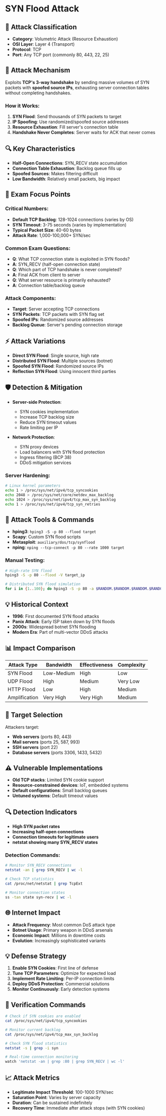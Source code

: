# SYN Flood Attack

## 📍 Attack Classification
- **Category**: Volumetric Attack (Resource Exhaustion)
- **OSI Layer**: Layer 4 (Transport)
- **Protocol**: TCP
- **Port**: Any TCP port (commonly 80, 443, 22, 25)

## 🎯 Attack Mechanism
Exploits **TCP's 3-way handshake** by sending massive volumes of SYN packets with **spoofed source IPs**, exhausting server connection tables without completing handshakes.

### How it Works:
1. **SYN Flood**: Send thousands of SYN packets to target
2. **IP Spoofing**: Use randomized/spoofed source addresses
3. **Resource Exhaustion**: Fill server's connection table
4. **Handshake Never Completes**: Server waits for ACK that never comes

## 🔍 Key Characteristics
- **Half-Open Connections**: SYN_RECV state accumulation
- **Connection Table Exhaustion**: Backlog queue fills up
- **Spoofed Sources**: Makes filtering difficult
- **Low Bandwidth**: Relatively small packets, big impact

## 🚨 Exam Focus Points

### Critical Numbers:
- **Default TCP Backlog**: 128-1024 connections (varies by OS)
- **SYN Timeout**: 3-75 seconds (varies by implementation)
- **Typical Packet Size**: 40-60 bytes
- **Attack Rate**: 1,000-100,000+ SYN/sec

### Common Exam Questions:
- **Q**: What TCP connection state is exploited in SYN floods?
- **A**: SYN_RECV (half-open connection state)
- **Q**: Which part of TCP handshake is never completed?
- **A**: Final ACK from client to server
- **Q**: What server resource is primarily exhausted?
- **A**: Connection table/backlog queue

### Attack Components:
- **Target**: Server accepting TCP connections
- **SYN Packets**: TCP packets with SYN flag set
- **Spoofed IPs**: Randomized source addresses
- **Backlog Queue**: Server's pending connection storage

## ⚡ Attack Variations
- **Direct SYN Flood**: Single source, high rate
- **Distributed SYN Flood**: Multiple sources (botnet)
- **Spoofed SYN Flood**: Randomized source IPs
- **Reflection SYN Flood**: Using innocent third parties

## 🛡️ Detection & Mitigation
- **Server-side Protection**:
  - SYN cookies implementation
  - Increase TCP backlog size
  - Reduce SYN timeout values
  - Rate limiting per IP

- **Network Protection**:
  - SYN proxy devices
  - Load balancers with SYN flood protection
  - Ingress filtering (BCP 38)
  - DDoS mitigation services

### Server Hardening:
```bash
# Linux kernel parameters
echo 1 > /proc/sys/net/ipv4/tcp_syncookies
echo 2048 > /proc/sys/net/core/netdev_max_backlog
echo 1024 > /proc/sys/net/ipv4/tcp_max_syn_backlog
echo 1 > /proc/sys/net/ipv4/tcp_syn_retries
```

## 🔧 Attack Tools & Commands
- **hping3**: `hping3 -S -p 80 --flood target`
- **Scapy**: Custom SYN flood scripts
- **Metasploit**: `auxiliary/dos/tcp/synflood`
- **nping**: `nping --tcp-connect -p 80 --rate 1000 target`

### Manual Testing:
```bash
# High-rate SYN flood
hping3 -S -p 80 --flood -V target_ip

# Distributed SYN flood simulation
for i in {1..100}; do hping3 -S -p 80 -a $RANDOM.$RANDOM.$RANDOM.$RANDOM target_ip & done
```

## 💡 Historical Context
- **1996**: First documented SYN flood attacks
- **Panix Attack**: Early ISP taken down by SYN floods
- **2000s**: Widespread botnet SYN flooding
- **Modern Era**: Part of multi-vector DDoS attacks

## 📊 Impact Comparison
| Attack Type | Bandwidth | Effectiveness | Complexity |
|-------------|-----------|---------------|------------|
| SYN Flood | Low-Medium | High | Low |
| UDP Flood | High | Medium | Very Low |
| HTTP Flood | Low | High | Medium |
| Amplification | Very High | Very High | Medium |

## 🎯 Target Selection
Attackers target:
- **Web servers** (ports 80, 443)
- **Mail servers** (ports 25, 587, 993)
- **SSH servers** (port 22)
- **Database servers** (ports 3306, 1433, 5432)

## ⚠️ Vulnerable Implementations
- **Old TCP stacks**: Limited SYN cookie support
- **Resource-constrained devices**: IoT, embedded systems
- **Default configurations**: Small backlog queues
- **Untuned systems**: Default timeout values

## 🔍 Detection Indicators
- **High SYN packet rates**
- **Increasing half-open connections**
- **Connection timeouts for legitimate users**
- **netstat showing many SYN_RECV states**

### Detection Commands:
```bash
# Monitor SYN_RECV connections
netstat -an | grep SYN_RECV | wc -l

# Check TCP statistics
cat /proc/net/netstat | grep TcpExt

# Monitor connection states
ss -tan state syn-recv | wc -l
```

## 🌐 Internet Impact
- **Attack Frequency**: Most common DoS attack type
- **Botnet Usage**: Primary weapon in DDoS arsenals
- **Economic Impact**: Millions in downtime costs
- **Evolution**: Increasingly sophisticated variants

## 💡 Defense Strategy
1. **Enable SYN Cookies**: First line of defense
2. **Tune TCP Parameters**: Optimize for expected load
3. **Implement Rate Limiting**: Per-IP connection limits
4. **Deploy DDoS Protection**: Commercial solutions
5. **Monitor Continuously**: Early detection systems

## 🔧 Verification Commands
```bash
# Check if SYN cookies are enabled
cat /proc/sys/net/ipv4/tcp_syncookies

# Monitor current backlog
cat /proc/sys/net/ipv4/tcp_max_syn_backlog

# Check SYN flood statistics
netstat -s | grep -i syn

# Real-time connection monitoring
watch 'netstat -an | grep :80 | grep SYN_RECV | wc -l'
```

## 📈 Attack Metrics
- **Legitimate Impact Threshold**: 100-1000 SYN/sec
- **Saturation Point**: Varies by server capacity
- **Duration**: Can be sustained indefinitely
- **Recovery Time**: Immediate after attack stops (with SYN cookies)
